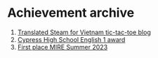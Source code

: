 # Achievement archive
1. [Translated Steam for Vietnam tic-tac-toe blog](/Translated-SV-tictactoe-blog)
2. [Cypress High School English 1 award](/CHS-English1-award)
3. [First place MIRE Summer 2023](/First-place-MIRE-Summer2023)
